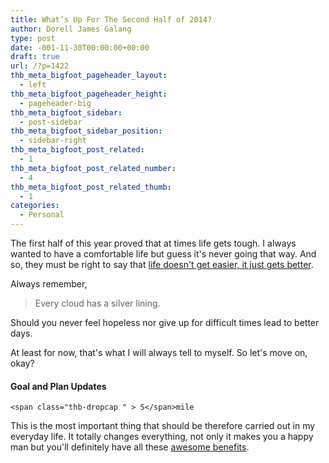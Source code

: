 ```yaml
---
title: What’s Up For The Second Half of 2014?
author: Dorell James Galang
type: post
date: -001-11-30T00:00:00+00:00
draft: true
url: /?p=1422
thb_meta_bigfoot_pageheader_layout:
  - left
thb_meta_bigfoot_pageheader_height:
  - pageheader-big
thb_meta_bigfoot_sidebar:
  - post-sidebar
thb_meta_bigfoot_sidebar_position:
  - sidebar-right
thb_meta_bigfoot_post_related:
  - 1
thb_meta_bigfoot_post_related_number:
  - 4
thb_meta_bigfoot_post_related_thumb:
  - 1
categories:
  - Personal
---
```


The first half of this year proved that at times life gets tough. I always wanted to have a comfortable life but guess it's never going that way. And so, they must be right to say that <a href="http://dorellwp.localhost/personal/life/" target="_blank">life doesn't get easier, it just gets better</a>.

Always remember,

> Every cloud has a silver lining.

Should you never feel hopeless nor give up for difficult times lead to better days.

At least for now, that's what I will always tell to myself. So let's move on, okay? <span class="wp-font-emots-emo-happy"></span>

#### Goal and Plan Updates

    <span class="thb-dropcap " > S</span>mile

This is the most important thing that should be therefore carried out in my everyday life. It totally changes everything, not only it makes you a happy man but you'll definitely have all these <a href="http://dorellwp.localhost/personal/why-would-you-want-to-smile-more-often-now/" target="_blank">awesome benefits</a>.
